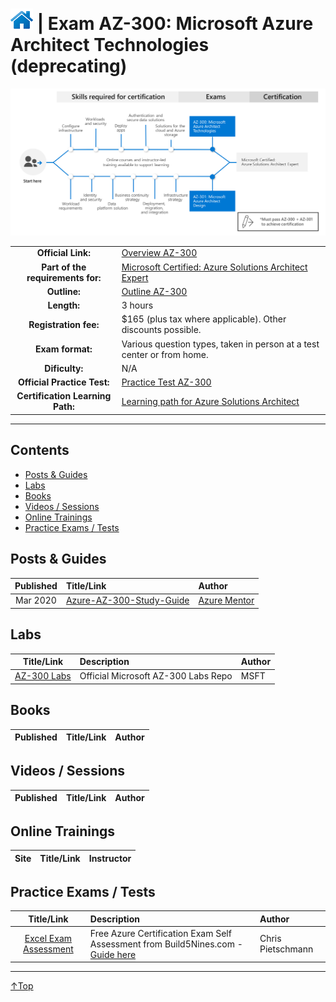 # [![Home](/img/home.png)](certifications.md "Overview Certifications") | Exam AZ-300: Microsoft Azure Architect Technologies (deprecating)
![Cert](/img/az-300.png)

|                                   |                                                                                                                                          |
| :-------------------------------: | :--------------------------------------------------------------------------------------------------------------------------------------- |
|        **Official Link:**         | [Overview AZ-300](https://docs.microsoft.com/en-us/learn/certifications/exams/AZ-300)                                                    |
| **Part of the requirements for:** | [Microsoft Certified: Azure Solutions Architect Expert](https://docs.microsoft.com/en-us/learn/certifications/azure-solutions-architect) |
|           **Outline:**            | [Outline AZ-300](https://query.prod.cms.rt.microsoft.com/cms/api/am/binary/RE3VzwB)                                                      |
|            **Length:**            | 3 hours                                                                                                                                  |
|       **Registration fee:**       | $165 (plus tax where applicable).  Other discounts possible.                                                                             |
|         **Exam format:**          | Various question types, taken in person at a test center or from home.                                                                   |
|          **Dificulty:**           | N/A                                                                                                                                      |
|    **Official Practice Test:**    | [Practice Test AZ-300](https://us.mindhub.com/p/MU-AZ-300)                                                                               |
| **Certification Learning Path:**  | [Learning path for Azure Solutions Architect](https://query.prod.cms.rt.microsoft.com/cms/api/am/binary/RWtVsd)                          |


___

## Contents
- [Posts & Guides](#posts-&-guides)
- [Labs](#labs)
- [Books](#books)
- [Videos / Sessions](#videos-/-sessions)
- [Online Trainings](#online-trainings)
- [Practice Exams / Tests](#practice-exams-/-tests)


## Posts & Guides
| Published | Title/Link                                                                          | Author                                             |
| :-------: | :---------------------------------------------------------------------------------- | :------------------------------------------------- |
| Mar 2020  | [Azure-AZ-300-Study-Guide](https://github.com/AzureMentor/Azure-AZ-300-Study-Guide) | [Azure Mentor](https://azurementor.wordpress.com/) |


## Labs
|                                           Title/Link                                           | Description                         | Author |
| :--------------------------------------------------------------------------------------------: | :---------------------------------- | :----- |
| [AZ-300 Labs](https://github.com/MicrosoftLearning/AZ-300-MicrosoftAzureArchitectTechnologies) | Official Microsoft AZ-300 Labs Repo | MSFT   |


## Books
| Published | Title/Link | Author |
| :-------: | :--------- | :----- |



## Videos / Sessions
| Published | Title/Link | Author |
| :-------: | :--------- | :----- |



## Online Trainings
| Site  | Title/Link | Instructor |
| :---: | :--------- | :--------- |


## Practice Exams / Tests
|                                                                        Title/Link                                                                        | Description                                                                                                                                     | Author            |
| :------------------------------------------------------------------------------------------------------------------------------------------------------: | :---------------------------------------------------------------------------------------------------------------------------------------------- | :---------------- |
| [Excel Exam Assessment](https://github.com/Build5Nines/exam-assessments/blob/master/Assessments/Exam-Msft-AZ-300-Self-Assessment-Build5Nines.xlsx?raw=1) | Free Azure Certification Exam Self Assessment from Build5Nines.com  - [Guide here](https://build5nines.com/free-oss-exam-self-assessment-tool/) | Chris Pietschmann |

___
 <a href="#top" title="Back to the top.">↑Top</a>
